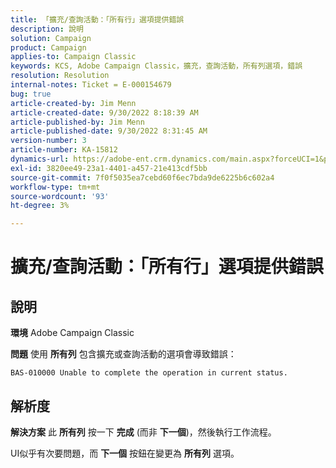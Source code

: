 ```yaml
---
title: 「擴充/查詢活動：「所有行」選項提供錯誤
description: 說明
solution: Campaign
product: Campaign
applies-to: Campaign Classic
keywords: KCS, Adobe Campaign Classic，擴充，查詢活動，所有列選項，錯誤
resolution: Resolution
internal-notes: Ticket = E-000154679
bug: true
article-created-by: Jim Menn
article-created-date: 9/30/2022 8:18:39 AM
article-published-by: Jim Menn
article-published-date: 9/30/2022 8:31:45 AM
version-number: 3
article-number: KA-15812
dynamics-url: https://adobe-ent.crm.dynamics.com/main.aspx?forceUCI=1&pagetype=entityrecord&etn=knowledgearticle&id=85aa3c7c-9840-ed11-9db1-0022480866ad
exl-id: 3820ee49-23a1-4401-a457-21e413cdf5bb
source-git-commit: 7f0f5035ea7cebd60f6ec7bda9de6225b6c602a4
workflow-type: tm+mt
source-wordcount: '93'
ht-degree: 3%

---
```


# 擴充/查詢活動：「所有行」選項提供錯誤

## 說明


<b>環境</b>
Adobe Campaign Classic

<b>問題</b>
使用 <b>所有列</b> 包含擴充或查詢活動的選項會導致錯誤：


```
BAS-010000 Unable to complete the operation in current status.
```



## 解析度


<b>解決方案</b>
此 <b>所有列</b> 按一下 <b>完成</b> (而非 <b>下一個</b>)，然後執行工作流程。

UI似乎有次要問題，而 <b>下一個</b> 按鈕在變更為 <b>所有列</b> 選項。
